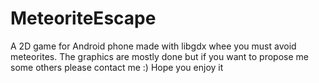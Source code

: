 # MeteoriteEscape
A 2D game for Android phone made with libgdx whee you must avoid meteorites.
The graphics are mostly done but if you want to propose me some others please contact me :)
Hope you enjoy it
